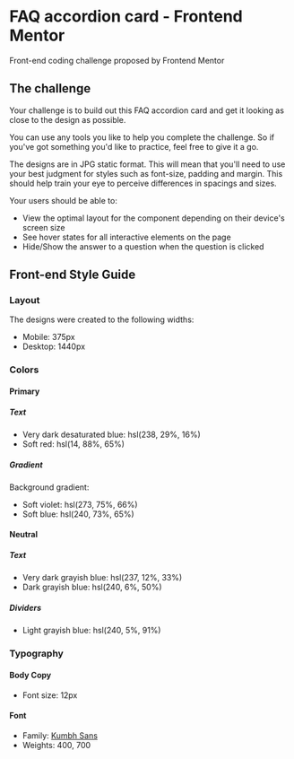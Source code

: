 # FAQ accordion card - Frontend Mentor

Front-end coding challenge proposed by Frontend Mentor

## The challenge

Your challenge is to build out this FAQ accordion card and get it looking as close to the design as possible.

You can use any tools you like to help you complete the challenge. So if you've got something you'd like to practice, feel free to give it a go.

The designs are in JPG static format. This will mean that you'll need to use your best judgment for styles such as font-size, padding and margin. This should help train your eye to perceive differences in spacings and sizes.

Your users should be able to:

- View the optimal layout for the component depending on their device's screen size
- See hover states for all interactive elements on the page
- Hide/Show the answer to a question when the question is clicked

## Front-end Style Guide

### Layout

The designs were created to the following widths:

- Mobile: 375px
- Desktop: 1440px

### Colors

#### Primary

##### Text

- Very dark desaturated blue: hsl(238, 29%, 16%)
- Soft red: hsl(14, 88%, 65%)

##### Gradient

Background gradient:

- Soft violet: hsl(273, 75%, 66%)
- Soft blue: hsl(240, 73%, 65%)

#### Neutral

##### Text

- Very dark grayish blue: hsl(237, 12%, 33%)
- Dark grayish blue: hsl(240, 6%, 50%)

##### Dividers

- Light grayish blue: hsl(240, 5%, 91%)

### Typography

#### Body Copy

- Font size: 12px

#### Font

- Family: [Kumbh Sans](https://fonts.google.com/specimen/Kumbh+Sans)
- Weights: 400, 700
